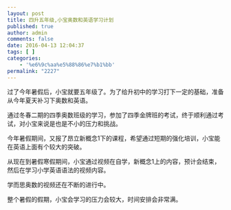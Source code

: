 ```yaml
---
layout: post
title: 四升五年级,小宝奥数和英语学习计划
published: true
author: admin
comments: false
date: 2016-04-13 12:04:37
tags: [ ]
categories:
    - '%e6%9c%aa%e5%88%86%e7%b1%bb'
permalink: "2227"
---
```

过了今年暑假后，小宝就要五年级了。为了给升初中的学习打下一定的基础，准备从今年夏天补习下奥数和英语。

通过冬春二期的四季奥数班级的学习，参加了四季金牌班的考试，终于顺利通过考试，对小宝来说是也是不小的压力和挑战。

今年暑假期间，又报了昂立新概念1下的课程，希望通过短期的强化培训，小宝能在英语上面有个较大的突破。

从现在到暑假寒假期间，小宝通过视频在自学，新概念1上的内容，预计会结束，然后在学习小学英语语法的视频内容。

学而思奥数的视频还在不断的进行中。

整个暑假的假期，小宝会学习的压力会较大，时间安排会非常满。